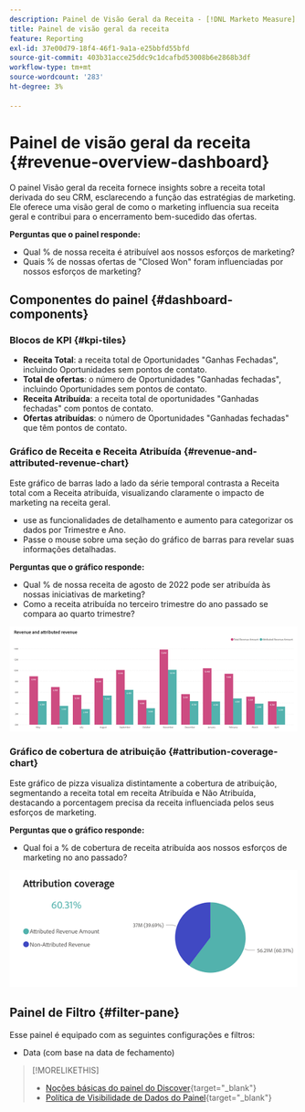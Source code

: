```yaml
---
description: Painel de Visão Geral da Receita - [!DNL Marketo Measure] - Produto
title: Painel de visão geral da receita
feature: Reporting
exl-id: 37e00d79-18f4-46f1-9a1a-e25bbfd55bfd
source-git-commit: 403b31acce25ddc9c1dcafbd53008b6e2868b3df
workflow-type: tm+mt
source-wordcount: '283'
ht-degree: 3%

---
```


# Painel de visão geral da receita {#revenue-overview-dashboard}

O painel Visão geral da receita fornece insights sobre a receita total derivada do seu CRM, esclarecendo a função das estratégias de marketing. Ele oferece uma visão geral de como o marketing influencia sua receita geral e contribui para o encerramento bem-sucedido das ofertas.

**Perguntas que o painel responde:**

* Qual % de nossa receita é atribuível aos nossos esforços de marketing?
* Quais % de nossas ofertas de &quot;Closed Won&quot; foram influenciadas por nossos esforços de marketing?

## Componentes do painel {#dashboard-components}

### Blocos de KPI {#kpi-tiles}

* **Receita Total**: a receita total de Oportunidades &quot;Ganhas Fechadas&quot;, incluindo Oportunidades sem pontos de contato.
* **Total de ofertas**: o número de Oportunidades &quot;Ganhadas fechadas&quot;, incluindo Oportunidades sem pontos de contato.
* **Receita Atribuída**: a receita total de oportunidades &quot;Ganhadas fechadas&quot; com pontos de contato.
* **Ofertas atribuídas**: o número de Oportunidades &quot;Ganhadas fechadas&quot; que têm pontos de contato.

### Gráfico de Receita e Receita Atribuída {#revenue-and-attributed-revenue-chart}

Este gráfico de barras lado a lado da série temporal contrasta a Receita total com a Receita atribuída, visualizando claramente o impacto de marketing na receita geral.

* use as funcionalidades de detalhamento e aumento para categorizar os dados por Trimestre e Ano.
* Passe o mouse sobre uma seção do gráfico de barras para revelar suas informações detalhadas.

**Perguntas que o gráfico responde:**

* Qual % de nossa receita de agosto de 2022 pode ser atribuída às nossas iniciativas de marketing?
* Como a receita atribuída no terceiro trimestre do ano passado se compara ao quarto trimestre?

![](assets/revenue-overview-dashboard-1.png)

### Gráfico de cobertura de atribuição {#attribution-coverage-chart}

Este gráfico de pizza visualiza distintamente a cobertura de atribuição, segmentando a receita total em receita Atribuída e Não Atribuída, destacando a porcentagem precisa da receita influenciada pelos seus esforços de marketing.

**Perguntas que o gráfico responde:**

* Qual foi a % de cobertura de receita atribuída aos nossos esforços de marketing no ano passado?

![](assets/revenue-overview-dashboard-2.png)

## Painel de Filtro {#filter-pane}

Esse painel é equipado com as seguintes configurações e filtros:

* Data (com base na data de fechamento)

>[!MORELIKETHIS]
>
>* [Noções básicas do painel do Discover](/help/marketo-measure-discover-ui/dashboards/discover-dashboard-basics.md){target="_blank"}
>* [Política de Visibilidade de Dados do Painel](/help/marketo-measure-discover-ui/dashboards/dashboard-data-visibility-policy.md){target="_blank"}
